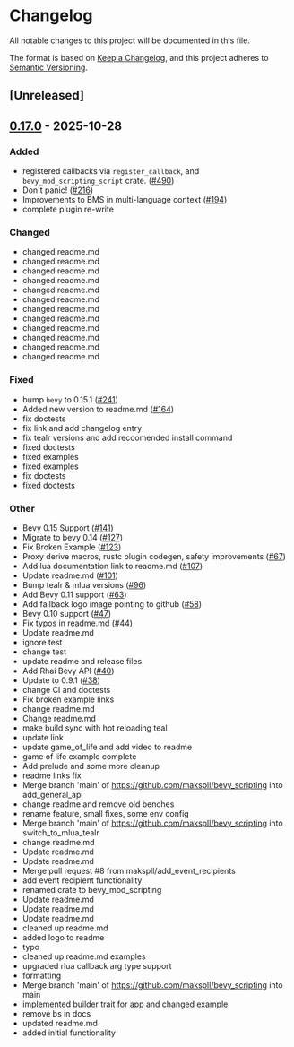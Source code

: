 # Changelog

All notable changes to this project will be documented in this file.

The format is based on [Keep a Changelog](https://keepachangelog.com/en/1.0.0/),
and this project adheres to [Semantic Versioning](https://semver.org/spec/v2.0.0.html).

## [Unreleased]

## [0.17.0](https://github.com/mgi388/bevy_mod_scripting/compare/bevy_mod_scripting_script-v0.16.0...bevy_mod_scripting_script-v0.17.0) - 2025-10-28

### Added

- registered callbacks via `register_callback`, and `bevy_mod_scripting_script` crate. ([#490](https://github.com/mgi388/bevy_mod_scripting/pull/490))
- Don't panic! ([#216](https://github.com/mgi388/bevy_mod_scripting/pull/216))
- Improvements to BMS in multi-language context ([#194](https://github.com/mgi388/bevy_mod_scripting/pull/194))
- complete plugin re-write

### Changed

- changed readme.md
- changed readme.md
- changed readme.md
- changed readme.md
- changed readme.md
- changed readme.md
- changed readme.md
- changed readme.md
- changed readme.md
- changed readme.md
- changed readme.md
- changed readme.md

### Fixed

- bump `bevy` to 0.15.1 ([#241](https://github.com/mgi388/bevy_mod_scripting/pull/241))
- Added new version to readme.md ([#164](https://github.com/mgi388/bevy_mod_scripting/pull/164))
- fix doctests
- fix link and add changelog entry
- fix tealr versions and add reccomended install command
- fixed doctests
- fixed examples
- fixed examples
- fix doctests
- fixed doctests

### Other

- Bevy 0.15 Support ([#141](https://github.com/mgi388/bevy_mod_scripting/pull/141))
- Migrate to bevy 0.14 ([#127](https://github.com/mgi388/bevy_mod_scripting/pull/127))
- Fix Broken Example ([#123](https://github.com/mgi388/bevy_mod_scripting/pull/123))
- Proxy derive macros, rustc plugin codegen, safety improvements ([#67](https://github.com/mgi388/bevy_mod_scripting/pull/67))
- Add lua documentation link to readme.md ([#107](https://github.com/mgi388/bevy_mod_scripting/pull/107))
- Update readme.md ([#101](https://github.com/mgi388/bevy_mod_scripting/pull/101))
- Bump tealr & mlua versions ([#96](https://github.com/mgi388/bevy_mod_scripting/pull/96))
- Add Bevy 0.11 support ([#63](https://github.com/mgi388/bevy_mod_scripting/pull/63))
- Add fallback logo image pointing to github ([#58](https://github.com/mgi388/bevy_mod_scripting/pull/58))
- Bevy 0.10 support ([#47](https://github.com/mgi388/bevy_mod_scripting/pull/47))
- Fix typos in readme.md ([#44](https://github.com/mgi388/bevy_mod_scripting/pull/44))
- Update readme.md
- ignore test
- change test
- update readme and release files
- Add Rhai Bevy API ([#40](https://github.com/mgi388/bevy_mod_scripting/pull/40))
- Update to 0.9.1 ([#38](https://github.com/mgi388/bevy_mod_scripting/pull/38))
- change CI and doctests
- Fix broken example links
- change  readme.md
- Change readme.md
- make build sync with hot reloading teal
- update link
- update game_of_life and add video to readme
- game of life example complete
- Add prelude and some more cleanup
- readme links fix
- Merge branch 'main' of https://github.com/makspll/bevy_scripting into add_general_api
- change readme and remove old benches
- rename feature, small fixes, some env config
- Merge branch 'main' of https://github.com/makspll/bevy_scripting into switch_to_mlua_tealr
- change readme.md
- Update readme.md
- Update readme.md
- Merge pull request #8 from makspll/add_event_recipients
- add event recipient functionality
- renamed crate to bevy_mod_scripting
- Update readme.md
- Update readme.md
- Update readme.md
- cleaned up readme.md
- added logo to readme
- typo
- cleaned up readme.md examples
- upgraded rlua callback arg type support
- formatting
- Merge branch 'main' of https://github.com/makspll/bevy_scripting into main
- implemented builder trait for app and changed example
- remove bs in docs
- updated readme.md
- added initial functionality
